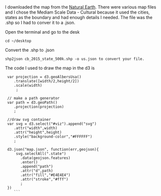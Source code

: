 
I downloaded the map from the [Natural Earth](http://www.naturalearthdata.com/). There were various map files and I chose the Mediam Scale Data - Cultural because it used the cities, states as the boundary and had enough details I needed. The file was the .shp so I had to conver it to a .json. 

Open the terminal and go to the desk

```
cd ~/desktop
```
Convert the .shp to .json
```
shp2json cb_2015_state_500k.shp -o us.json to convert your file. 
```

The code I used to draw the map in the d3 is

```
 var projection = d3.geoAlbersUsa()
    .translate([width/2,height/2])
    .scale(width)
     ;
     
 // make a path generator
 var path = d3.geoPath()
    .projection(projection)
    ;

 //draw svg container
 var svg = d3.select("#viz").append("svg")
    .attr("width",width)
    .attr("height",height)
    .style("background-color","#FFFFFF")
    ;

 d3.json("map.json", function(err,geojson){
     svg.selectAll(".state")
       .data(geojson.features)
       .enter()
       .append("path")
       .attr("d",path)
       .attr("fill","#E4E4E4")
       .attr("stroke","#fff")
       ;
 })
    ```
    
